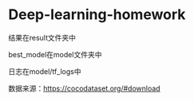 # Deep-learning-homework

结果在result文件夹中

best_model在model文件夹中

日志在model/tf_logs中

数据来源：https://cocodataset.org/#download
